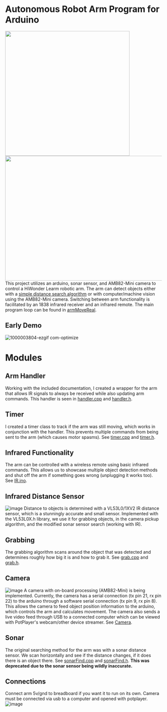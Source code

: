 # Autonomous Robot Arm Program for Arduino
<img src="https://github.com/user-attachments/assets/20f55610-b40d-4bfd-8ba0-e4f257556019" width="400" height="400">  <img src="https://github.com/user-attachments/assets/9ea08274-d14b-4c68-b7d0-52d0e9bcb841" width="600" height="400"> <br/>
This project utilizes an arduino, sonar sensor, and AMB82-Mini camera to control a HiWonder Learm robotic arm. The arm can detect objects either with a [simple distance search algorithm](Arduino/sonarFind.cpp) or with computer/machine vision using the AMB82-Mini camera. Switching between arm functionality is facilitated by an 1838 infrared receiver and an infrared remote. The main program loop can be found in [armMoveReal](Arduino/armMoveReal.ino). 

## Early Demo
![1000003804-ezgif com-optimize](https://github.com/user-attachments/assets/6106c50e-e7bc-4af0-9b6b-cd6c22fea8c7)

# Modules

## Arm Handler
Working with the included documentation, I created a wrapper for the arm that allows IR signals to always be received while also updating arm commands. This handler is seen in [handler.cpp](Arduino/handler.cpp) and [handler.h](Arduino/handler.h). 

## Timer
I created a timer class to track if the arm was still moving, which works in conjunction with the handler. This prevents multiple commands from being sent to the arm (which causes motor spasms). See [timer.cpp](Arduino/timer.cpp) and [timer.h](Arduino/timer.h).

## Infrared Functionality 
The arm can be controlled with a wireless remote using basic infrared commands. This allows us to showcase multiple object detection methods and shut off the arm if something goes wrong (unplugging it works too). See [IR.ino](Arduino/IR.ino).

## Infrared Distance Sensor
![image](https://github.com/user-attachments/assets/1b7e5c75-6b7e-471f-8c76-503ed2366f56)
Distance to objects is determined with a VL53L0/1XV2 IR distance sensor, which is a stunningly accurate and small sensor. Implemented with the VL53L0X.h library, we use it for grabbing objects, in the camera pickup algorithm, and the modified sonar sensor search (working with IR). 

## Grabbing
The grabbing algorithm scans around the object that was detected and determines roughly how big it is and how to grab it. See [grab.cpp](Arduino/grab.cpp) and [grab.h](Arduino/grab.h).

## Camera
![image](https://github.com/user-attachments/assets/e7640de8-f189-46aa-a87a-02aad169303a)
A camera with on-board processing (AMB82-Mini) is being implemented. Currently, the camera has a serial connection (tx pin 21, rx pin 22) to the arduino through a software serial connection (tx pin 9, rx pin 8). This allows the camera to feed object position information to the arduino, which controls the arm and calculates movement. The camera also sends a live video feed through USB to a connected computer which can be viewed with PotPlayer's webcam/other device streamer. See [Camera](AMB82-Mini).

## Sonar 
The original searching method for the arm was with a sonar distance sensor. We scan horizontally and see if the distance changes, if it does there is an object there. See [sonarFind.cpp](Arduino/sonarFind.cpp) and [sonarFind.h](Arduino/sonarFind.h). **This was deprecated due to the sonar sensor being wildly inaccurate.**

## Connections
Connect arm 5v/gnd to breadboard if you want it to run on its own. Camera must be connected via usb to a computer and opened with potplayer. <br/>
![image](https://github.com/user-attachments/assets/a366f590-74c2-4102-9031-019bb60866e3)


